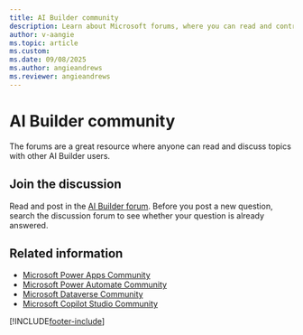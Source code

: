 ```yaml
---
title: AI Builder community
description: Learn about Microsoft forums, where you can read and contribute to discussions about AI Builder.
author: v-aangie
ms.topic: article
ms.custom:
ms.date: 09/08/2025
ms.author: angieandrews
ms.reviewer: angieandrews
---
```


# AI Builder community

The forums are a great resource where anyone can read and discuss topics with other AI Builder users.

## Join the discussion

Read and post in the [AI Builder forum](https://go.microsoft.com/fwlink/?linkid=2092048). Before you post a new question, search the discussion forum to see whether your question is already answered.

## Related information

- [Microsoft Power Apps Community](https://powerusers.microsoft.com/t5/AI-Builder/bd-p/AIBuilder1)
- [Microsoft Power Automate Community](https://powerusers.microsoft.com/t5/AI-Builder/bd-p/AIBuilder)
- [Microsoft Dataverse Community](https://powerusers.microsoft.com/t5/Microsoft-Dataverse/bd-p/CDS_Apps)
- [Microsoft Copilot Studio Community](https://powerusers.microsoft.com/t5/Copilot-Studio-Community/ct-p/PVACommunity)


[!INCLUDE[footer-include](includes/footer-banner.md)]
